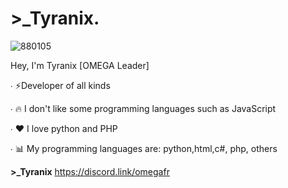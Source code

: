 # >_Tyranix.
![880105](https://github-readme-stats.vercel.app/api?username=Nomade7)

Hey, I'm Tyranix [OMEGA Leader]

∙ ⚡Developer of all kinds

∙ 🔥 I don't like some programming languages ​​such as JavaScript

∙ ❤ I love python and PHP


∙ 📊 My programming languages are: python,html,c#, php, others

**>_Tyranix**
https://discord.link/omegafr
